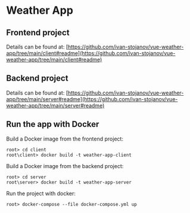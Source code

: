 # Weather App

## Frontend project

Details can be found at: [https://github.com/ivan-stojanov/vue-weather-app/tree/main/client#readme](https://github.com/ivan-stojanov/vue-weather-app/tree/main/client#readme)

## Backend project

Details can be found at: [https://github.com/ivan-stojanov/vue-weather-app/tree/main/server#readme](https://github.com/ivan-stojanov/vue-weather-app/tree/main/server#readme)

## Run the app with Docker

Build a Docker image from the frontend project:

```
root> cd client
root\client> docker build -t weather-app-client
```

Build a Docker image from the backend project:

```
root> cd server
root\server> docker build -t weather-app-server
```

Run the project with docker:

```
root> docker-compose --file docker-compose.yml up
```
